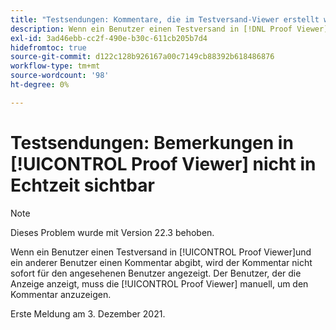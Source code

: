 ```yaml
---
title: "Testsendungen: Kommentare, die im Testversand-Viewer erstellt wurden, sind nicht in Echtzeit sichtbar."
description: Wenn ein Benutzer einen Testversand in [!DNL Proof Viewer]und ein anderer Benutzer einen Kommentar abgibt, wird der Kommentar nicht sofort für den angesehenen Benutzer angezeigt.
exl-id: 3ad46ebb-cc2f-490e-b30c-611cb205b7d4
hidefromtoc: true
source-git-commit: d122c128b926167a00c7149cb88392b618486876
workflow-type: tm+mt
source-wordcount: '98'
ht-degree: 0%

---
```


# Testsendungen: Bemerkungen in [!UICONTROL Proof Viewer] nicht in Echtzeit sichtbar

>[!NOTE]
>
>Dieses Problem wurde mit Version 22.3 behoben.

Wenn ein Benutzer einen Testversand in [!UICONTROL Proof Viewer]und ein anderer Benutzer einen Kommentar abgibt, wird der Kommentar nicht sofort für den angesehenen Benutzer angezeigt. Der Benutzer, der die Anzeige anzeigt, muss die [!UICONTROL Proof Viewer] manuell, um den Kommentar anzuzeigen.

Erste Meldung am 3. Dezember 2021.
